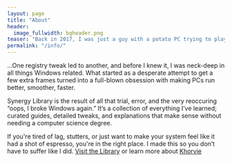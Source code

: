 ```yaml
---
layout: page
title: "About"
header:
  image_fullwidth: bgheader.png
teaser: "Back in 2017, I was just a guy with a potato PC trying to play Fortnite with my friend. *Spoiler:* it didn’t go well. My system could barely run the game at slideshow FPS, and let’s just say I spent more time staring at loading screens than actually playing. That’s when I started digging into PC optimizations—not because I wanted to, but because *I had to...*"
permalink: "/info/"
---
```

...One registry tweak led to another, and before I knew it, I was neck-deep in all things Windows related. What started as a desperate attempt to get a few extra frames turned into a full-blown obsession with making PCs run better, smoother, faster.

Synergy Library is the result of all that trial, error, and the very reoccuring “oops, I broke Windows again.” It’s a collection of everything I’ve learned; curated guides, detailed tweaks, and explanations that make sense without needing a computer science degree.

If you're tired of lag, stutters, or just want to make your system feel like it had a shot of espresso, you're in the right place. I made this so you don’t have to suffer like I did. 
[Visit the Library](/library) or learn more about [Khorvie](/aboutkhorvie)
